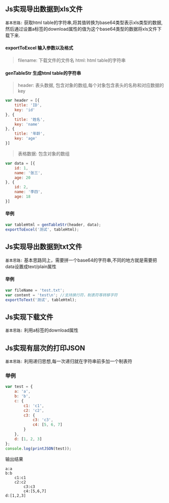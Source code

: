 ## Js实现导出数据到xls文件
`基本思路:` 获取html table的字符串,将其值转换为base64类型表示xls类型的数据,然后通过设置a标签的download属性的值为这个base64类型的数据将xls文件下载下来.

#### exportToExcel 输入参数以及格式
> filename: 下载文件的文件名
> html: html table的字符串

#### genTableStr 生成html table的字符串
> header: 表头数据, 包含对象的数组,每个对象包含表头的名称和对应数据的key

```js
var header = [{
	title: 'ID',
	key: 'id'
}, {
	title: '姓名',
	key: 'name'
}, {
	title: '年龄',
	key: 'age'
}]
```

>表格数据: 包含对象的数组

```js
var data = [{
	id: 1,
	name: '张三',
	age: 20
}, {
	id: 2,
	name: '李四',
	age: 18
}]
```

#### 举例
```js
var tableHtml = genTableStr(header, data);
exportToExcel('测试', tableHtml);
```

## Js实现导出数据到txt文件
`基本思路:` 基本思路同上，需要拼一个base64的字符串,不同的地方就是需要把data设置成text/plain属性


#### 举例
```js
var fileName = 'test.txt';
var content = 'test\n'; //支持换行符，制表符等转移字符
exportToText('测试', tableHtml);
```

## Js实现下载文件
`基本思路:` 利用a标签的download属性

## Js实现有层次的打印JSON
`基本思路:` 利用递归思想,每一次递归就在字符串前多加一个制表符


### 举例
```js
var test = {
    a: 'a',
    b: 'b',
    c: {
        c1: 'c1',
        c2: 'c2',
        c3: {
            c3: 'c3',
            c4: [5, 6, 7]
        }
    },
    d: [1, 2, 3]
};
console.log(printJSON(test));
```

输出结果

```
a:a
b:b
	c1:c1
	c2:c2
		c3:c3
		c4:[5,6,7]
d:[1,2,3]
```
